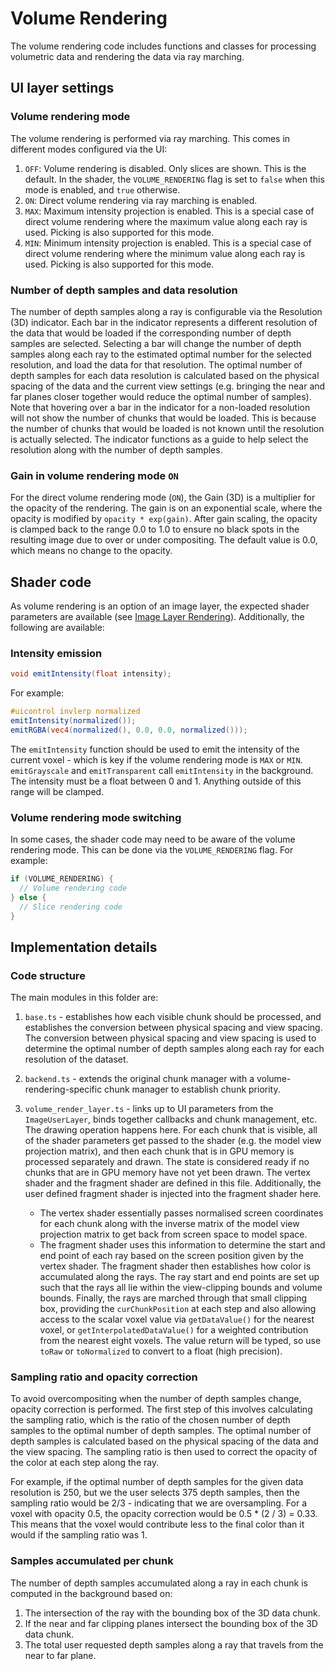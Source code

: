 # Volume Rendering

The volume rendering code includes functions and classes for processing volumetric data and rendering the data via ray marching.

## UI layer settings

### Volume rendering mode

The volume rendering is performed via ray marching. This comes in different modes configured via the UI:

1. `OFF`: Volume rendering is disabled. Only slices are shown. This is the default. In the shader, the `VOLUME_RENDERING` flag is set to `false` when this mode is enabled, and `true` otherwise.
2. `ON`: Direct volume rendering via ray marching is enabled.
3. `MAX`: Maximum intensity projection is enabled. This is a special case of direct volume rendering where the maximum value along each ray is used. Picking is also supported for this mode.
4. `MIN`: Minimum intensity projection is enabled. This is a special case of direct volume rendering where the minimum value along each ray is used. Picking is also supported for this mode.

### Number of depth samples and data resolution

The number of depth samples along a ray is configurable via the Resolution (3D) indicator. Each bar in the indicator represents a different resolution of the data that would be loaded if the corresponding number of depth samples are selected. Selecting a bar will change the number of depth samples along each ray to the estimated optimal number for the selected resolution, and load the data for that resolution. The optimal number of depth samples for each data resolution is calculated based on the physical spacing of the data and the current view settings (e.g. bringing the near and far planes closer together would reduce the optimal number of samples).
Note that hovering over a bar in the indicator for a non-loaded resolution will not show the number of chunks that would be loaded. This is because the number of chunks that would be loaded is not known until the resolution is actually selected. The indicator functions as a guide to help select the resolution along with the number of depth samples.

### Gain in volume rendering mode `ON`

For the direct volume rendering mode (`ON`), the Gain (3D) is a multiplier for the opacity of the rendering. The gain is on an exponential scale, where the opacity is modified by `opacity * exp(gain)`. After gain scaling, the opacity is clamped back to the range 0.0 to 1.0 to ensure no black spots in the resulting image due to over or under compositing. The default value is 0.0, which means no change to the opacity.

## Shader code

As volume rendering is an option of an image layer, the expected shader parameters are available (see [Image Layer Rendering](../sliceview/image_layer_rendering.md)). Additionally, the following are available:

### Intensity emission

```glsl
void emitIntensity(float intensity);
```

For example:

```glsl
#uicontrol invlerp normalized
emitIntensity(normalized());
emitRGBA(vec4(normalized(), 0.0, 0.0, normalized()));
```

The `emitIntensity` function should be used to emit the intensity of the current voxel - which is key if the volume rendering mode is `MAX` or `MIN`. `emitGrayscale` and `emitTransparent` call `emitIntensity` in the background. The intensity must be a float between 0 and 1. Anything outside of this range will be clamped.

### Volume rendering mode switching

In some cases, the shader code may need to be aware of the volume rendering mode. This can be done via the `VOLUME_RENDERING` flag. For example:

```glsl
if (VOLUME_RENDERING) {
  // Volume rendering code
} else {
  // Slice rendering code
}
```

## Implementation details

### Code structure

The main modules in this folder are:

1. `base.ts` - establishes how each visible chunk should be processed, and establishes the conversion between physical spacing and view spacing. The conversion between physical spacing and view spacing is used to determine the optimal number of depth samples along each ray for each resolution of the dataset.
2. `backend.ts` - extends the original chunk manager with a volume-rendering-specific chunk manager to establish chunk priority.
3. `volume_render_layer.ts` - links up to UI parameters from the `ImageUserLayer`, binds together callbacks and chunk management, etc. The drawing operation happens here. For each chunk that is visible, all of the shader parameters get passed to the shader (e.g. the model view projection matrix), and then each chunk that is in GPU memory is processed separately and drawn. The state is considered ready if no chunks that are in GPU memory have not yet been drawn. The vertex shader and the fragment shader are defined in this file. Additionally, the user defined fragment shader is injected into the fragment shader here.

   * The vertex shader essentially passes normalised screen coordinates for each chunk along with the inverse matrix of the model view projection matrix to get back from screen space to model space.
   * The fragment shader uses this information to determine the start and end point of each ray based on the screen position given by the vertex shader. The fragment shader then establishes how color is accumulated along the rays. The ray start and end points are set up such that the rays all lie within the view-clipping bounds and volume bounds. Finally, the rays are marched through that small clipping box, providing the `curChunkPosition` at each step and also allowing access to the scalar voxel value via `getDataValue()` for the nearest voxel, or `getInterpolatedDataValue()` for a weighted contribution from the nearest eight voxels. The value return will be typed, so use `toRaw` or `toNormalized` to convert to a float (high precision).

### Sampling ratio and opacity correction

To avoid overcompositing when the number of depth samples change, opacity correction is performed. The first step of this involves calculating the sampling ratio, which is the ratio of the chosen number of depth samples to the optimal number of depth samples. The optimal number of depth samples is calculated based on the physical spacing of the data and the view spacing. The sampling ratio is then used to correct the opacity of the color at each step along the ray.

For example, if the optimal number of depth samples for the given data resolution is 250, but we the user selects 375 depth samples, then the sampling ratio would be 2/3 - indicating that we are oversampling. For a voxel with opacity 0.5, the opacity correction would be 0.5 * (2 / 3) = 0.33. This means that the voxel would contribute less to the final color than it would if the sampling ratio was 1.

### Samples accumulated per chunk

The number of depth samples accumulated along a ray in each chunk is computed in the background based on:

1. The intersection of the ray with the bounding box of the 3D data chunk.
2. If the near and far clipping planes intersect the bounding box of the 3D data chunk.
3. The total user requested depth samples along a ray that travels from the near to far plane.
